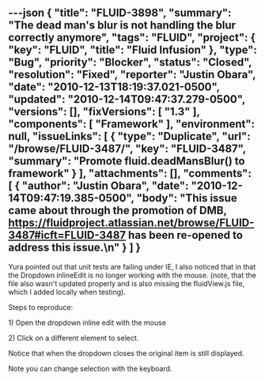 ---json
{
  "title": "FLUID-3898",
  "summary": "The dead man's blur is not handling the blur correctly anymore",
  "tags": "FLUID",
  "project": {
    "key": "FLUID",
    "title": "Fluid Infusion"
  },
  "type": "Bug",
  "priority": "Blocker",
  "status": "Closed",
  "resolution": "Fixed",
  "reporter": "Justin Obara",
  "date": "2010-12-13T18:19:37.021-0500",
  "updated": "2010-12-14T09:47:37.279-0500",
  "versions": [],
  "fixVersions": [
    "1.3"
  ],
  "components": [
    "Framework"
  ],
  "environment": null,
  "issueLinks": [
    {
      "type": "Duplicate",
      "url": "/browse/FLUID-3487/",
      "key": "FLUID-3487",
      "summary": "Promote fluid.deadMansBlur() to framework"
    }
  ],
  "attachments": [],
  "comments": [
    {
      "author": "Justin Obara",
      "date": "2010-12-14T09:47:19.385-0500",
      "body": "This issue came about through the promotion of DMB, <https://fluidproject.atlassian.net/browse/FLUID-3487#icft=FLUID-3487> has been re-opened to address this issue.\n"
    }
  ]
}
---
Yura pointed out that unit tests are failing under IE, I also noticed that in that the Dropdown inlineEdit is no longer working with the mouse. (note, that the file also wasn't updated properly and is also missing the fluidView\.js file, which I added locally when testing).

Steps to reproduce:

1\) Open the dropdown inline edit with the mouse

2\) Click on a different element to select.

Notice that when the dropdown closes the original item is  still displayed.

Note you can change selection with the keyboard.

        